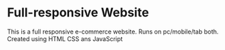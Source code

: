 # Full-responsive Website
This is a full responsive e-commerce website. Runs on pc/mobile/tab both. Created using HTML CSS ans JavaScript
